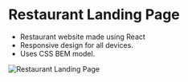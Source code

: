 # Restaurant Landing Page

- Restaurant website made using React
- Responsive design for all devices.
- Uses CSS BEM model.

![Restaurant Landing Page](https://i.ibb.co/5jxBKpw/image.png)

